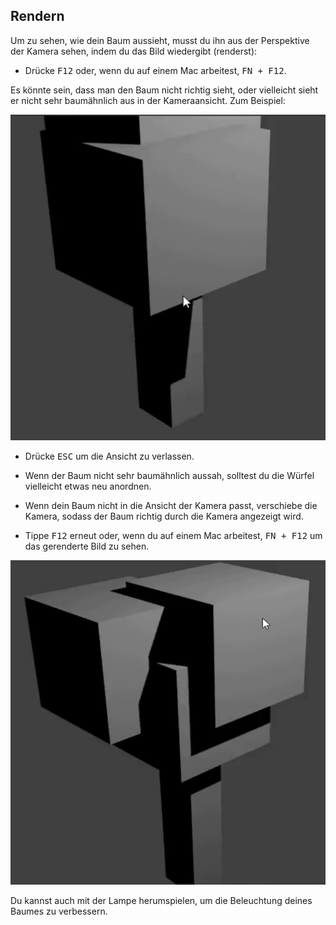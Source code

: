 ## Rendern

Um zu sehen, wie dein Baum aussieht, musst du ihn aus der Perspektive der Kamera sehen, indem du das Bild wiedergibt (renderst):

+ Drücke <kbd>F12</kbd> oder, wenn du auf einem Mac arbeitest, <kbd>FN + F12</kbd>.

Es könnte sein, dass man den Baum nicht richtig sieht, oder vielleicht sieht er nicht sehr baumähnlich aus in der Kameraansicht. Zum Beispiel:

![Baum rendern](images/blender-tree-render-1.png)

+ Drücke <kbd>ESC</kbd> um die Ansicht zu verlassen.

+ Wenn der Baum nicht sehr baumähnlich aussah, solltest du die Würfel vielleicht etwas neu anordnen.

+ Wenn dein Baum nicht in die Ansicht der Kamera passt, verschiebe die Kamera, sodass der Baum richtig durch die Kamera angezeigt wird.

+ Tippe <kbd>F12</kbd> erneut oder, wenn du auf einem Mac arbeitest, <kbd>FN + F12</kbd> um das gerenderte Bild zu sehen.

![Baum rendern](images/blender-tree-render-2.png)

Du kannst auch mit der Lampe herumspielen, um die Beleuchtung deines Baumes zu verbessern.